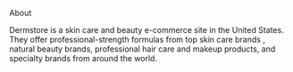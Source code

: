 About

Dermstore is a skin care and beauty e-commerce site in the United States. They offer professional-strength formulas from top skin care brands , natural beauty brands, professional hair care and makeup products, and specialty brands from around the world.
